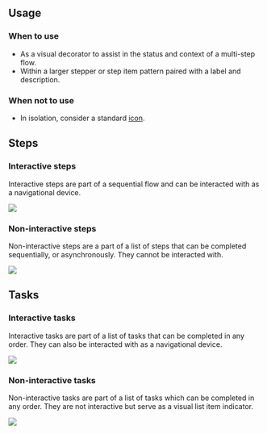 ## Usage

### When to use

- As a visual decorator to assist in the status and context of a multi-step flow.
- Within a larger stepper or step item pattern paired with a label and description.

### When not to use

- In isolation, consider a standard [icon](/icons/library).

## Steps

### Interactive steps

Interactive steps are part of a sequential flow and can be interacted with as a navigational device.

![](/assets/components/stepper/indicator/step-interactive.png)

### Non-interactive steps

Non-interactive steps are a part of a list of steps that can be completed sequentially, or asynchronously. They cannot be interacted with.

![](/assets/components/stepper/indicator/step-noninteractive.png)

## Tasks

### Interactive tasks

Interactive tasks are part of a list of tasks that can be completed in any order. They can also be interacted with as a navigational device. 

![](/assets/components/stepper/indicator/task-interactive.png)

### Non-interactive tasks

Non-interactive tasks are part of a list of tasks which can be completed in any order. They are not interactive but serve as a visual list item indicator. 

![](/assets/components/stepper/indicator/task-noninteractive.png)
